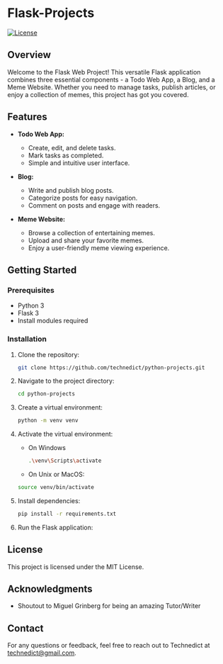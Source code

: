 # Flask-Projects

[![License](https://img.shields.io/badge/License-MIT-blue.svg)](LICENSE)

## Overview

Welcome to the Flask Web Project! This versatile Flask application combines three essential components - a Todo Web App, a Blog, and a Meme Website. Whether you need to manage tasks, publish articles, or enjoy a collection of memes, this project has got you covered.

## Features

- **Todo Web App:**
  - Create, edit, and delete tasks.
  - Mark tasks as completed.
  - Simple and intuitive user interface.

- **Blog:**
  - Write and publish blog posts.
  - Categorize posts for easy navigation.
  - Comment on posts and engage with readers.

- **Meme Website:**
  - Browse a collection of entertaining memes.
  - Upload and share your favorite memes.
  - Enjoy a user-friendly meme viewing experience.


## Getting Started

### Prerequisites

- Python 3
- Flask 3
- Install modules required

### Installation

1. Clone the repository:

   ```bash
   git clone https://github.com/technedict/python-projects.git

2. Navigate to the project directory:

   ```bash
   cd python-projects

3. Create a virtual environment:

   ```bash
   python -m venv venv

4. Activate the virtual environment:
   - On Windows
     ```bash
     .\venv\Scripts\activate
     
    - On Unix or MacOS:
     ```bash
     source venv/bin/activate

6. Install dependencies:

   ```bash
   pip install -r requirements.txt

7. Run the Flask application:

## License

This project is licensed under the MIT License.

## Acknowledgments

- Shoutout to Miguel Grinberg for being an amazing Tutor/Writer

## Contact

For any questions or feedback, feel free to reach out to Technedict at technedict@gmail.com.

